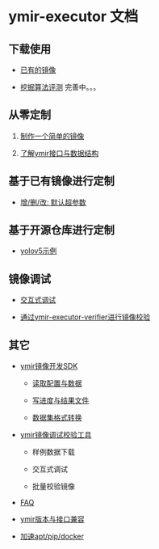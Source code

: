 # ymir-executor 文档

## 下载使用

- [已有的镜像](./official-docker-image.md)

- [挖掘算法评测](./mining-images-overview.md) 完善中。。。

## 从零定制

1. [制作一个简单的镜像](../det-demo-tmi/README.md)

2. [了解ymir接口与数据结构](./ymir-dataset-zh-CN.md)

## 基于已有镜像进行定制

- [增/删/改: 默认超参数](./hyper-parameter.md)

## 基于开源仓库进行定制

- [yolov5示例](https://github.com/modelai/ymir-yolov5/pull/2/files)

## 镜像调试

- [交互式调试](./docker-image-debug.md)

- [通过ymir-executor-verifier进行镜像校验](https://github.com/modelai/ymir-executor-verifier)

## 其它

- [ymir镜像开发SDK](https://github.com/modelai/ymir-executor-sdk)

    - [读取配置与数据](https://github.com/modelai/ymir-executor-sdk/blob/master/docs/read.md)

    - [写进度与结果文件](https://github.com/modelai/ymir-executor-sdk/blob/master/docs/write.md)

    - [数据集格式转换](https://github.com/modelai/ymir-executor-sdk/blob/master/docs/dataset_convert.md)

- [ymir镜像调试校验工具](https://github.com/modelai/ymir-executor-verifier)

    - 样例数据下载

    - 交互式调试

    - 批量校验镜像

- [FAQ](./FAQ.md)

- [ymir版本与接口兼容](./ymir-executor-version.md)

- [加速apt/pip/docker](./speedup_apt_pip_docker.md)
